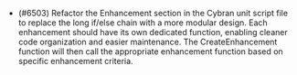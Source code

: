 - (#6503) Refactor the Enhancement section in the Cybran unit script file to replace the long if/else chain with a more modular design. Each enhancement should have its own dedicated function, enabling cleaner code organization and easier maintenance. The CreateEnhancement function will then call the appropriate enhancement function based on specific enhancement criteria.
